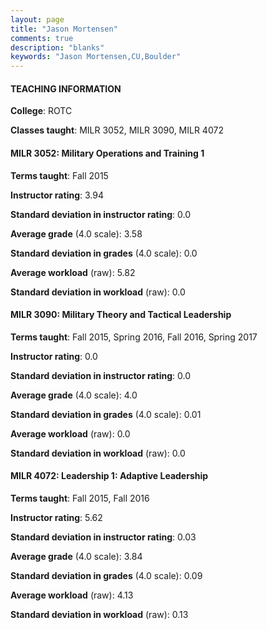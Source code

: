 ```yaml
---
layout: page
title: "Jason Mortensen" 
comments: true
description: "blanks"
keywords: "Jason Mortensen,CU,Boulder"
---
```

<head>
<script src="https://ajax.googleapis.com/ajax/libs/jquery/2.1.3/jquery.min.js"></script>
<script src="https://dl.dropboxusercontent.com/s/pc42nxpaw1ea4o9/highcharts.js?dl=0"></script>
<!-- <script src="../assets/js/highcharts.js"></script> -->
<style type="text/css">@font-face {
	font-family: "Bebas Neue";
	src: url(https://www.filehosting.org/file/details/544349/BebasNeue Regular.otf) format("opentype");
	}
	h1.Bebas { 
		font-family: "Bebas Neue", Verdana, Tahoma;
	}
</style>
</head>
	   
#### TEACHING INFORMATION

**College**: ROTC

**Classes taught**: MILR 3052, MILR 3090, MILR 4072

#### MILR 3052: Military Operations and Training 1

**Terms taught**: Fall 2015

**Instructor rating**: 3.94

**Standard deviation in instructor rating**: 0.0

**Average grade** (4.0 scale): 3.58

**Standard deviation in grades** (4.0 scale): 0.0

**Average workload** (raw): 5.82

**Standard deviation in workload** (raw): 0.0

#### MILR 3090: Military Theory and Tactical Leadership

**Terms taught**: Fall 2015, Spring 2016, Fall 2016, Spring 2017

**Instructor rating**: 0.0

**Standard deviation in instructor rating**: 0.0

**Average grade** (4.0 scale): 4.0

**Standard deviation in grades** (4.0 scale): 0.01

**Average workload** (raw): 0.0

**Standard deviation in workload** (raw): 0.0

#### MILR 4072: Leadership 1: Adaptive Leadership

**Terms taught**: Fall 2015, Fall 2016

**Instructor rating**: 5.62

**Standard deviation in instructor rating**: 0.03

**Average grade** (4.0 scale): 3.84

**Standard deviation in grades** (4.0 scale): 0.09

**Average workload** (raw): 4.13

**Standard deviation in workload** (raw): 0.13


